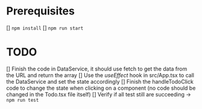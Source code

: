 # Prerequisites

[] `npm install`
[] `npm run start`

# TODO

[] Finish the code in DataService, it should use fetch to get the data from the URL and return the array
[] Use the _useEffect_ hook in src/App.tsx to call the DataService and set the state accordingly
[] Finish the handleTodoClick code to change the state when clicking on a <Todo/> component (no code should be changed in the Todo.tsx file itself)
[] Verify if all test still are succeeding -> `npm run test`
